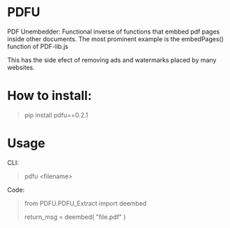 # PDFU
PDF Unembedder: Functional inverse of functions that embbed pdf pages inside other documents. The most prominent example is the embedPages() function of PDF-lib.js</br>

This has the side efect of removing ads and watermarks placed by many websites.

# How to install:</br>
>pip install pdfu==0.2.1</br>

# Usage</br>
CLI:</br>
>pdfu \<filename\></br>

Code:
>from PDFU.PDFU_Extract import deembed
>
>return_msg = deembed( "file.pdf" )
